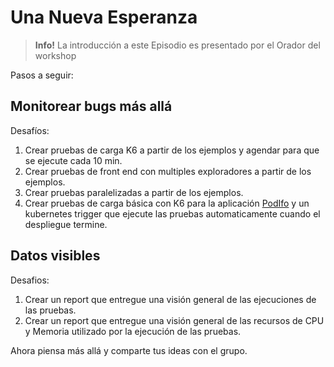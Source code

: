 # Una Nueva Esperanza

> **Info!** La introducción a este Episodio es presentado por el Orador del workshop

Pasos a seguir:

## Monitorear bugs más allá

Desafíos:

1. Crear pruebas de carga K6 a partir de los ejemplos y agendar para que se ejecute cada 10 min.
2. Crear pruebas de front end con multiples exploradores a partir de los ejemplos.
3. Crear pruebas paralelizadas a partir de los ejemplos.
4. Crear pruebas de carga básica con K6 para la aplicación [PodIfo](https://github.com/stefanprodan/podinfo/tree/master) y un kubernetes trigger que ejecute las pruebas automaticamente cuando el despliegue termine.

## Datos visibles

Desafios:

1. Crear un report que entregue una visión general de las ejecuciones de las pruebas.
2. Crear un report que entregue una visión general de las recursos de CPU y Memoria utilizado por la ejecución de las pruebas.

Ahora piensa más allá y comparte tus ideas con el grupo.
